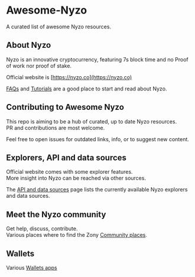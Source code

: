 # Awesome-Nyzo
A curated list of awesome Nyzo resources.

## About Nyzo

Nyzo is an innovative cryptocurrency, featuring 7s block time and no Proof of work nor proof of stake.

Official website is [https://nyzo.co](https://nyzo.co)

[FAQs](FAQs/) and [Tutorials](Tutorials/) are a good place to start and read about Nyzo.

## Contributing to Awesome Nyzo
This repo is aiming to be a hub of curated, up to date Nyzo resources.  
PR and contributions are most welcome.

Feel free to open issues for outdated links, info, or to suggest new content.

## Explorers, API and data sources

Official website comes with some explorer features.  
More insight into Nyzo can be reached via other sources.

The [API and data sources](API-Data_sources/) page lists the currently available Nyzo explorers and data sources.

## Meet the Nyzo community

Get help, discuss, contribute.  
Various places where to find the Zony [Community places](Community-places).

## Wallets

Various [Wallets apps](Wallets/)
